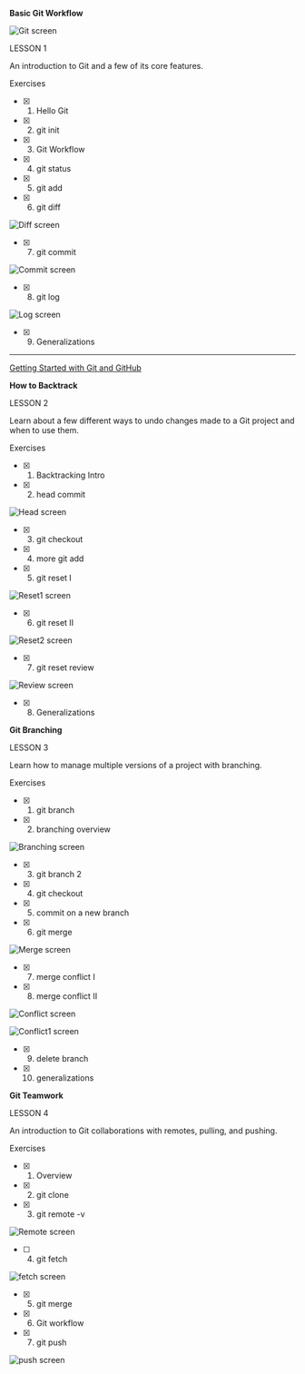 **Basic Git Workflow**

![Git screen](Git.JPG)

LESSON 1

An introduction to Git and a few of its core features.

Exercises

- [X] 1. Hello Git

- [X] 2. git init

- [x] 3. Git Workflow

- [x] 4. git status

- [x] 5. git add

- [x] 6. git diff

![Diff screen](Diff.JPG)

- [x] 7. git commit

![Commit screen](Commit.JPG)

- [x] 8. git log

![Log screen](Log.JPG)

- [x] 9. Generalizations

---

[Getting Started with Git and GitHub](https://www.codecademy.com/courses/learn-git/articles/f1-u3-git-setup)


**How to Backtrack**

LESSON 2

Learn about a few different ways to undo changes made to a Git project and when to use them.

Exercises

- [x] 1. Backtracking Intro

- [x] 2. head commit

![Head screen](Head.JPG)

- [x] 3. git checkout

- [x] 4. more git add

- [x] 5. git reset I

![Reset1 screen](Reset1.JPG)

- [x] 6. git reset II

![Reset2 screen](Reset2.JPG)

- [x] 7. git reset review

![Review screen](Review.JPG)

- [x] 8. Generalizations

**Git Branching**

LESSON 3

Learn how to manage multiple versions of a project with branching.

Exercises

- [x] 1. git branch

- [x] 2. branching overview

![Branching screen](Branching.PNG)

- [x] 3. git branch 2

- [x] 4. git checkout

- [x] 5. commit on a new branch

- [x] 6. git merge

![Merge screen](Merge.PNG)

- [x] 7. merge conflict I

- [x] 8. merge conflict II

![Conflict screen](Conflict.PNG)

![Conflict1 screen](Conflict1.PNG)

- [x] 9. delete branch

- [x] 10. generalizations

**Git Teamwork**

LESSON 4

An introduction to Git collaborations with remotes, pulling, and pushing.

Exercises

- [x] 1. Overview

- [x] 2. git clone

- [x] 3. git remote -v

![Remote screen](remote.PNG)

- [ ] 4. git fetch

![fetch screen](fetch.PNG)

- [x] 5. git merge

- [x] 6. Git workflow

- [x] 7. git push

![push screen](push.PNG)